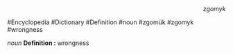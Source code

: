 
<div align="right"><i>zgomyk</i></div>

#Encyclopedia #Dictionary #Definition #noun #zgomük #zgomyk #wrongness

*noun*
**Definition :** wrongness